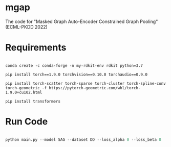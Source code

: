 # mgap
The code for "Masked Graph Auto-Encoder Constrained Graph Pooling" (ECML-PKDD 2022)



# Requirements


```

conda create -c conda-forge -n my-rdkit-env rdkit python=3.7

pip install torch==1.9.0 torchvision==0.10.0 torchaudio==0.9.0

pip install torch-scatter torch-sparse torch-cluster torch-spline-conv torch-geometric -f https://pytorch-geometric.com/whl/torch-1.9.0+cu102.html

pip install transformers

```



# Run Code

```python

python main.py --model SAG --dataset DD --loss_alpha 0 --loss_beta 0

```
